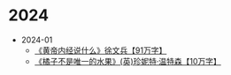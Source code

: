 # 2024

- 2024-01
  - [《黄帝内经说什么》徐文兵【91万字】](/docs/read/《黄帝内经》.md)
  - [《橘子不是唯一的水果》(英)珍妮特·温特森【10万字】](/docs/read/《橘子不是唯一的水果》.md)

